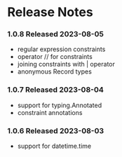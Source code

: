 # Release Notes

### 1.0.8 Released 2023-08-05

* regular expression constraints
* operator // for constraints
* joining constraints with | operator
* anonymous Record types

### 1.0.7 Released 2023-08-04

* support for typing.Annotated
* constraint annotations

### 1.0.6 Released 2023-08-03

* support for datetime.time